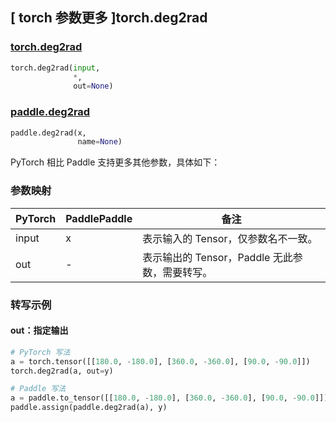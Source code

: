 ## [ torch 参数更多 ]torch.deg2rad
### [torch.deg2rad](https://pytorch.org/docs/stable/generated/torch.deg2rad.html#torch-deg2rad)

```python
torch.deg2rad(input,
              *,
              out=None)
```

### [paddle.deg2rad](https://www.paddlepaddle.org.cn/documentation/docs/zh/develop/api/paddle/deg2rad_cn.html#paddle.deg2rad)

```python
paddle.deg2rad(x,
               name=None)
```

PyTorch 相比 Paddle 支持更多其他参数，具体如下：
### 参数映射

| PyTorch       | PaddlePaddle | 备注                                                   |
| ------------- | ------------ | ------------------------------------------------------ |
| input |  x  | 表示输入的 Tensor，仅参数名不一致。  |
|  out  |  -  | 表示输出的 Tensor，Paddle 无此参数，需要转写。    |


### 转写示例
#### out：指定输出
```python
# PyTorch 写法
a = torch.tensor([[180.0, -180.0], [360.0, -360.0], [90.0, -90.0]])
torch.deg2rad(a, out=y)

# Paddle 写法
a = paddle.to_tensor([[180.0, -180.0], [360.0, -360.0], [90.0, -90.0]])
paddle.assign(paddle.deg2rad(a), y)
```
